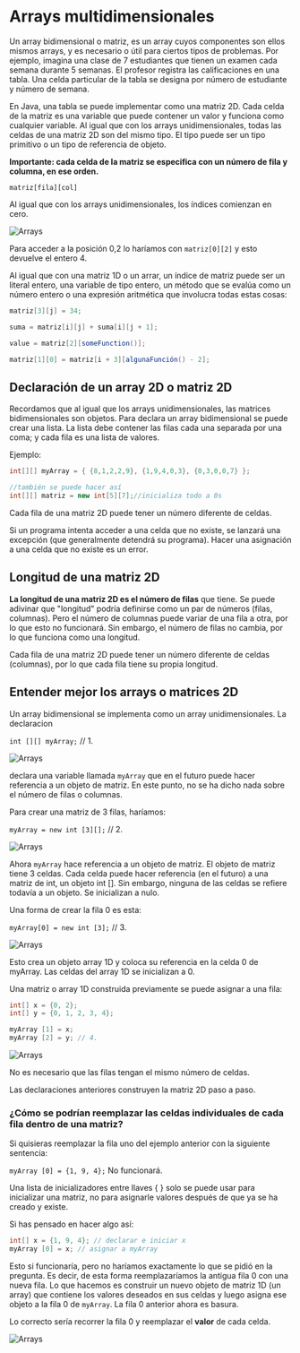 # Arrays multidimensionales

Un array bidimensional o matriz, es un array cuyos componentes son ellos mismos arrays, y es necesario o útil para ciertos tipos de problemas. Por ejemplo, imagina una clase de 7 estudiantes que tienen un examen cada semana durante 5 semanas. El profesor registra las calificaciones en una tabla. Una celda particular de la tabla se designa por número de estudiante y número de semana.

En Java, una tabla se puede implementar como una matriz 2D. Cada celda de la matriz es una variable que puede contener un valor y funciona como cualquier variable. Al igual que con los arrays unidimensionales, todas las celdas de una matriz 2D son del mismo tipo. El tipo puede ser un tipo primitivo o un tipo de referencia de objeto.

**Importante: cada celda de la matriz se especifica con un número de fila y columna, en ese orden.**

`matriz[fila][col]`

Al igual que con los arrays unidimensionales, los índices comienzan en cero.

![Arrays](../img/ud4/6matriz1.png)

Para acceder a la posición 0,2 lo haríamos con `matriz[0][2]` y esto devuelve el entero 4.

Al igual que con una matriz 1D o un arrar, un índice de matriz puede ser un literal entero, una variable de tipo entero, un método que se evalúa como un número entero o una expresión aritmética que involucra todas estas cosas:

```java
matriz[3][j] = 34;

suma = matriz[i][j] + suma[i][j + 1];

value = matriz[2][someFunction()];

matriz[1][0] = matriz[i + 3][algunaFunción() - 2];
```

## Declaración de un array 2D o matriz 2D

Recordamos que al igual que los arrays unidimensionales, las matrices bidimensionales son objetos. Para declara un array bidimensional se puede crear una lista. La lista debe contener las filas cada una separada por una coma; y cada fila es una lista de valores.

Ejemplo:

```java
int[][] myArray = { {8,1,2,2,9}, {1,9,4,0,3}, {0,3,0,0,7} };

//también se puede hacer así
int[][] matriz = new int[5][7];//inicializa todo a 0s
```

Cada fila de una matriz 2D puede tener un número diferente de celdas.

Si un programa intenta acceder a una celda que no existe, se lanzará una excepción (que generalmente detendrá su programa). Hacer una asignación a una celda que no existe es un error.

## Longitud de una matriz 2D

**La longitud de una matriz 2D es el número de filas** que tiene. Se puede adivinar que "longitud" podría definirse como un par de números (filas, columnas). Pero el número de columnas puede variar de una fila a otra, por lo que esto no funcionará. Sin embargo, el número de filas no cambia, por lo que funciona como una longitud.

Cada fila de una matriz 2D puede tener un número diferente de celdas (columnas), por lo que cada fila tiene su propia longitud.

## Entender mejor los arrays o matrices 2D

Un array bidimensional se implementa como un array unidimensionales. La declaracion

`int [][] myArray;` // 1.

![Arrays](../img/ud4/6myarray1.png)

declara una variable llamada `myArray` que en el futuro puede hacer referencia a un objeto de matriz. En este punto, no se ha dicho nada sobre el número de filas o columnas.

Para crear una matriz de 3 filas, haríamos:

`myArray = new int [3][];` // 2.

![Arrays](../img/ud4/6myarray2.png)

Ahora `myArray` hace referencia a un objeto de matriz. El objeto de matriz tiene 3 celdas. Cada celda puede hacer referencia (en el futuro) a una matriz de int, un objeto int []. Sin embargo, ninguna de las celdas se refiere todavía a un objeto. Se inicializan a nulo.

Una forma de crear la fila 0 es esta:

`myArray[0] = new int [3];` // 3.

![Arrays](../img/ud4/6myarray3.png)

Esto crea un objeto array 1D y coloca su referencia en la celda 0 de myArray. Las celdas del array 1D se inicializan a 0.

Una matriz o array 1D construida previamente se puede asignar a una fila:

```java
int[] x = {0, 2};
int[] y = {0, 1, 2, 3, 4};

myArray [1] = x;
myArray [2] = y; // 4.
```

![Arrays](../img/ud4/6myarray4.png)

No es necesario que las filas tengan el mismo número de celdas.

Las declaraciones anteriores construyen la matriz 2D paso a paso.

### ¿Cómo se podrían reemplazar las celdas individuales de cada fila dentro de una matriz?

Si quisieras reemplazar la fila uno del ejemplo anterior con la siguiente sentencia:

`myArray [0] = {1, 9, 4};` No funcionará.

Una lista de inicializadores entre llaves { } solo se puede usar para inicializar una matriz, no para asignarle valores después de que ya se ha creado y existe.

Si has pensado en hacer algo así:

```java
int[] x = {1, 9, 4}; // declarar e iniciar x
myArray [0] = x; // asignar a myArray
```

Esto si funcionaría, pero no haríamos exactamente lo que se pidió en la pregunta. Es decir, de esta forma reemplazaríamos la antigua fila 0 con una nueva fila. Lo que hacemos es construir un nuevo objeto de matriz 1D (un array) que contiene los valores deseados en sus celdas y luego asigna ese objeto a la fila 0 de `myArray`. La fila 0 anterior ahora es basura.

Lo correcto sería recorrer la fila 0 y reemplazar el **valor** de cada celda.

![Arrays](../img/ud4/6array.png)
